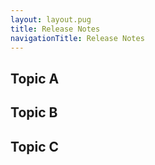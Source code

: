 ```yaml
---
layout: layout.pug
title: Release Notes
navigationTitle: Release Notes
---
```


## Topic A

## Topic B

## Topic C
